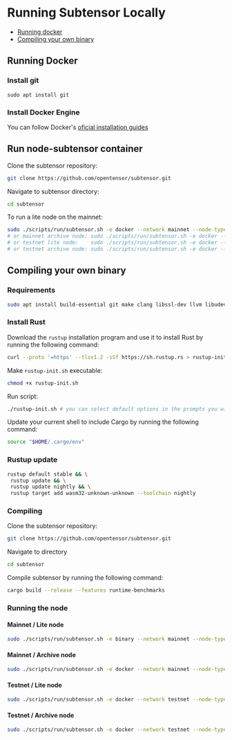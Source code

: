 # Running Subtensor Locally

- [Running docker](#running-docker)
- [Compiling your own binary](#compiling-your-own-binary)

## Running Docker

### Install git

`sudo apt install git`

### Install Docker Engine

You can follow Docker's [oficial installation guides](https://docs.docker.com/engine/install/)

## Run node-subtensor container

Clone the subtensor repository:

```bash
git clone https://github.com/opentensor/subtensor.git
```

Navigate to subtensor directory:

```bash
cd subtensor
```

To run a lite node on the mainnet:

```bash
sudo ./scripts/run/subtensor.sh -e docker --network mainnet --node-type lite
# or mainnet archive node: sudo ./scripts/run/subtensor.sh -e docker --network mainnet --node-type archive
# or testnet lite node:    sudo ./scripts/run/subtensor.sh -e docker --network testnet --node-type lite
# or testnet archive node: sudo ./scripts/run/subtensor.sh -e docker --network testnet --node-type archive
```

## Compiling your own binary

### Requirements

```bash
sudo apt install build-essential git make clang libssl-dev llvm libudev-dev protobuf-compiler -y
```

### Install Rust

Download the `rustup` installation program and use it to install Rust by running the following command:

```bash
curl --proto '=https' --tlsv1.2 -sSf https://sh.rustup.rs > rustup-init.sh
```

Make `rustup-init.sh` executable:

```bash
chmod +x rustup-init.sh
```

Run script:

```bash
./rustup-init.sh # you can select default options in the prompts you will be given
```

Update your current shell to include Cargo by running the following command:

```bash
source "$HOME/.cargo/env"
```

### Rustup update

```bash
rustup default stable && \
 rustup update && \
 rustup update nightly && \
 rustup target add wasm32-unknown-unknown --toolchain nightly
```

### Compiling

Clone the subtensor repository:

```bash
git clone https://github.com/opentensor/subtensor.git

```

Navigate to directory

```bash
cd subtensor
```

Compile subtensor by running the following command:

```bash
cargo build --release --features runtime-benchmarks
```

### Running the node

#### Mainnet / Lite node

```bash
sudo ./scripts/run/subtensor.sh -e binary --network mainnet --node-type lite
```

#### Mainnet / Archive node

```bash
sudo ./scripts/run/subtensor.sh -e docker --network mainnet --node-type archive
```

#### Testnet / Lite node

```bash
sudo ./scripts/run/subtensor.sh -e docker --network testnet --node-type lite
```

#### Testnet / Archive node

```bash
sudo ./scripts/run/subtensor.sh -e docker --network testnet --node-type archive
```
